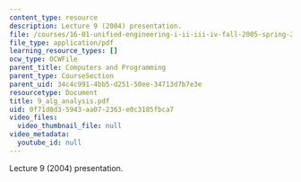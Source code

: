 ```yaml
---
content_type: resource
description: Lecture 9 (2004) presentation.
file: /courses/16-01-unified-engineering-i-ii-iii-iv-fall-2005-spring-2006/0f71d8d35943aa072363e0c3185fbca7_9_alg_analysis.pdf
file_type: application/pdf
learning_resource_types: []
ocw_type: OCWFile
parent_title: Computers and Programming
parent_type: CourseSection
parent_uid: 34c4c991-4bb5-d251-50ee-34713d7b7e3e
resourcetype: Document
title: 9_alg_analysis.pdf
uid: 0f71d8d3-5943-aa07-2363-e0c3185fbca7
video_files:
  video_thumbnail_file: null
video_metadata:
  youtube_id: null
---
```

Lecture 9 (2004) presentation.